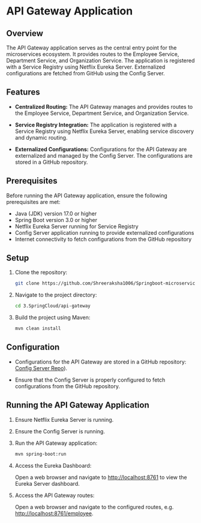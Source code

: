 # API Gateway Application

## Overview

The API Gateway application serves as the central entry point for the microservices ecosystem. It provides routes to the Employee Service, Department Service, and Organization Service. The application is registered with a Service Registry using Netflix Eureka Server. Externalized configurations are fetched from GitHub using the Config Server.

## Features

- **Centralized Routing:** The API Gateway manages and provides routes to the Employee Service, Department Service, and Organization Service.

- **Service Registry Integration:** The application is registered with a Service Registry using Netflix Eureka Server, enabling service discovery and dynamic routing.

- **Externalized Configurations:** Configurations for the API Gateway are externalized and managed by the Config Server. The configurations are stored in a GitHub repository.

## Prerequisites

Before running the API Gateway application, ensure the following prerequisites are met:

- Java (JDK) version 17.0 or higher
- Spring Boot version 3.0 or higher
- Netflix Eureka Server running for Service Registry
- Config Server application running to provide externalized configurations
- Internet connectivity to fetch configurations from the GitHub repository

## Setup

1. Clone the repository:

    ```bash
    git clone https://github.com/Shreeraksha1006/Springboot-microservice-projects.git
    ```

2. Navigate to the project directory:

    ```bash
    cd 3.SpringCloud/api-gateway
    ```

3. Build the project using Maven:

    ```bash
    mvn clean install
    ```

## Configuration

- Configurations for the API Gateway are stored in a GitHub repository: [Config Server Repo](https://github.com/Shreeraksha1006/config-server-repo.git)).

- Ensure that the Config Server is properly configured to fetch configurations from the GitHub repository.

## Running the API Gateway Application

1. Ensure Netflix Eureka Server is running.

2. Ensure the Config Server is running.

3. Run the API Gateway application:

    ```bash
    mvn spring-boot:run
    ```

4. Access the Eureka Dashboard:

   Open a web browser and navigate to [http://localhost:8761](http://localhost:8761) to view the Eureka Server dashboard.

5. Access the API Gateway routes:

   Open a web browser and navigate to the configured routes, e.g. [http://localhost:8761/employee](http://localhost:8761/employee).


